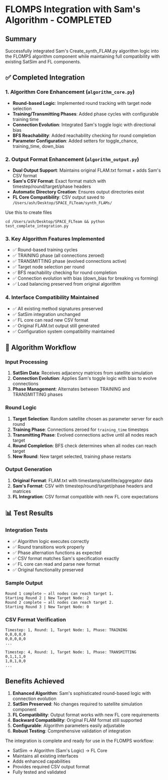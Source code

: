 # FLOMPS Integration with Sam's Algorithm - COMPLETED

## Summary
Successfully integrated Sam's Create_synth_FLAM.py algorithm logic into the FLOMPS algorithm component while maintaining full compatibility with existing SatSim and FL components.

## ✅ Completed Integration

### 1. Algorithm Core Enhancement (`algorithm_core.py`)
- **Round-based Logic**: Implemented round tracking with target node selection
- **Training/Transmitting Phases**: Added phase cycles with configurable training time
- **Connection Evolution**: Integrated Sam's toggle logic with directional bias
- **BFS Reachability**: Added reachability checking for round completion
- **Parameter Configuration**: Added setters for toggle_chance, training_time, down_bias

### 2. Output Format Enhancement (`algorithm_output.py`)
- **Dual Output Support**: Maintains original FLAM.txt format + adds Sam's CSV format
- **Sam's CSV Format**: Exact format match with timestep/round/target/phase headers
- **Automatic Directory Creation**: Ensures output directories exist
- **FL Core Compatibility**: CSV output saved to `/Users/ash/Desktop/SPACE_FLTeam/synth_FLAMs/`

Use this to create files
```
cd /Users/ash/Desktop/SPACE_FLTeam && python test_complete_integration.py
```

### 3. Key Algorithm Features Implemented
- ✅ Round-based training cycles
- ✅ TRAINING phase (all connections zeroed)
- ✅ TRANSMITTING phase (evolved connections active)
- ✅ Target node selection per round
- ✅ BFS reachability checking for round completion
- ✅ Connection evolution with bias (down_bias for breaking vs forming)
- ✅ Load balancing preserved from original algorithm

### 4. Interface Compatibility Maintained
- ✅ All existing method signatures preserved
- ✅ SatSim integration unchanged
- ✅ FL core can read new CSV format
- ✅ Original FLAM.txt output still generated
- ✅ Configuration system compatibility maintained

## 🔄 Algorithm Workflow

### Input Processing
1. **SatSim Data**: Receives adjacency matrices from satellite simulation
2. **Connection Evolution**: Applies Sam's toggle logic with bias to evolve connections
3. **Phase Management**: Alternates between TRAINING and TRANSMITTING phases

### Round Logic
1. **Target Selection**: Random satellite chosen as parameter server for each round
2. **Training Phase**: Connections zeroed for `training_time` timesteps
3. **Transmitting Phase**: Evolved connections active until all nodes reach target
4. **Round Completion**: BFS check determines when all nodes can reach target
5. **New Round**: New target selected, training phase restarts

### Output Generation
1. **Original Format**: FLAM.txt with timestamp/satellite/aggregator data
2. **Sam's Format**: CSV with timestep/round/target/phase headers and matrices
3. **FL Integration**: CSV format compatible with new FL core expectations

## 📊 Test Results

### Integration Tests
- ✅ Algorithm logic executes correctly
- ✅ Round transitions work properly
- ✅ Phase alternation functions as expected
- ✅ CSV format matches Sam's specification exactly
- ✅ FL core can read and parse new format
- ✅ Original functionality preserved

### Sample Output
```
Round 1 complete — all nodes can reach target 1.
Starting Round 2 | New Target Node: 2
Round 2 complete — all nodes can reach target 2.
Starting Round 3 | New Target Node: 0
```

### CSV Format Verification
```csv
Timestep: 1, Round: 1, Target Node: 1, Phase: TRAINING
0,0,0,0,0
0,0,0,0,0
...

Timestep: 4, Round: 1, Target Node: 1, Phase: TRANSMITTING
0,1,1,1,0
1,0,1,0,0
...
```

##  Benefits Achieved

1. **Enhanced Algorithm**: Sam's sophisticated round-based logic with connection evolution
2. **SatSim Preserved**: No changes required to satellite simulation component
3. **FL Compatibility**: Output format works with new FL core requirements
4. **Backward Compatibility**: Original FLAM format still supported
5. **Configurable**: Algorithm parameters easily adjustable
6. **Robust Testing**: Comprehensive validation of integration



The integration is complete and ready for use in the FLOMPS workflow:
- SatSim → Algorithm (Sam's Logic) → FL Core
- Maintains all existing interfaces
- Adds enhanced capabilities
- Provides required CSV output format
- Fully tested and validated

